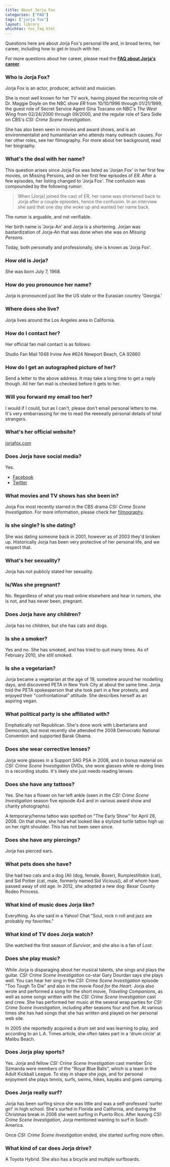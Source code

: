 ```yaml
---
title: About Jorja Fox
categories: ["FAQ"]
tags: ["jorja fox"]
layout: library
whichtoc: toc_faq.html
---
```


Questions here are about Jorja Fox's personal life and, in broad terms, her career, including how to get in touch with her.

For more questions about her career, please read the **[FAQ about Jorja's career](/library/faq/career/)**.

### Who is Jorja Fox?

Jorja Fox is an actor, producer, activist and musician.

She is most well known for her TV work, having played the recurring role of Dr. Maggie Doyle on the NBC show _ER_ from 10/10/1996 through 01/21/1999, the guest role of Secret Service Agent Gina Toscano on NBC's _The West Wing_ from 02/24/2000 through 09/2000, and the regular role of Sara Sidle on CBS's _CSI: Crime Scene Investigation_.

She has also been seen in movies and award shows, and is an environmentalist and humanitarian who attends many outreach causes. For her other roles, see her filmography. For more about her background, read her biography.

### What's the deal with her name?

This question arises since Jorja Fox was listed as 'Jorjan Fox' in her first few movies, on Missing Persons, and on her first few episodes of _ER_. After a few episodes, her listing changed to 'Jorja Fox'. The confusion was compounded by the following rumor:

>When [Jorja] joined the cast of _ER_, her name was shortened back to Jorja after a couple episodes, hence the confusion. In an interview she said that one day she woke up and wanted her name back.

The rumor is arguable, and not verifiable.

Her birth name is 'Jorja-An' and Jorja is a shortening. Jorjan was bastardization of Jorja-An that was done when she was on _Missing Persons_.

Today, both personally and professionally, she is known as 'Jorja Fox'.

### How old is Jorja?

She was born July 7, 1968.

### How do you pronounce her name?

Jorja is pronounced just like the US state or the Eurasian country 'Georgia.'

### Where does she live?

Jorja lives around the Los Angeles area in California.

### How do I contact her?

Her official fan mail contact is as follows:

Studio Fan Mail
1048 Irvine Ave #624
Newport Beach, CA 92660

### How do I get an autographed picture of her?

Send a letter to the above address. It may take a long time to get a reply though. All her fan mail is checked before it gets to her.

### Will you forward my email too her?

I would if I could, but as I can't, please don't email personal letters to me. It's very embarrassing for me to read the reeeeally personal details of total strangers.

### What's her official website?

[jorjafox.com](http://jorjafox.com)

### Does Jorja have social media?

Yes.

* [Facebook](https://www.facebook.com/JorjaFoxworldwide)
* [Twitter](https://twitter.com/JorjaFoxofficia)

### What movies and TV shows has she been in?

Jorja Fox most recently starred in the CBS drama _CSI: Crime Scene Investigation_. For more information, please check her [filmography](/library/filmography/).

### Is she single? Is she dating?

She was dating someone back in 2001, however as of 2003 they'd broken up. Historically Jorja has been very protective of her personal life, and we respect that.

### What's her sexuality?

Jorja has not publicly stated her sexuality.

### Is/Was she pregnant?

No. Regardless of what you read online elsewhere and hear in rumors, she is not, and has never been, pregnant.

### Does Jorja have any children?

Jorja has no children, but she has cats and dogs.

### Is she a smoker?

Yes and no. She has smoked, and has tried to quit many times. As of February 2010, she still smoked.

### Is she a vegetarian?

Jorja became a vegetarian at the age of 19, sometime around her modelling days, and discovered PETA in New York City at about the same time. Jorja told the PETA spokesperson that she took part in a few protests, and enjoyed their "confrontational" attitude. She describes herself as an aspiring vegan.

### What political party is she affiliated with?

Emphatically not Republican. She's done work with Libertarians and Democrats, but most recently she attended the 2008 Democratic National Convention and supported Barak Obama.

### Does she wear corrective lenses?

Jorja wore glasses in a Support SAG PSA in 2008, and in bonus material on _CSI: Crime Scene Investigation_ DVDs, she wore glasses while re-doing lines in a recording studio. It's likely she just needs reading lenses.

### Does she have any tattoos?

Yes. She has a flower on her left ankle (seen in the _CSI: Crime Scene Investigation_ season five episode 4x4 and in various award show and charity photographs).

A temporary/henna tattoo was spotted on "The Early Show" for April 28, 2006. On that show, she had what looked like a stylized turtle tattoo high up on her right shoulder. This has not been seen since.

### Does she have any piercings?

Jorja has pierced ears.

### What pets does she have?

She had two cats and a dog (Ali (dog, female, Boxer), Rumplestiltskin (cat), and Sid Poitier (cat, male, formerly named Sid Vicious)), all of whom have passed away of old age. In 2012, she adopted a new dog: Bexar County Rodeo Princess.

### What kind of music does Jorja like?

Everything. As she said in a Yahoo! Chat "Soul, rock n roll and jazz are probably my favorites."

### What kind of TV does Jorja watch?

She watched the first season of _Survivor_, and she also is a fan of _Lost_.

### Does she play music?

While Jorja is disparaging about her musical talents, she sings and plays the guitar. _CSI: Crime Scene Investigation_ co-star Gary Dourdan says she plays well. You can hear her sing in the _CSI: Crime Scene Investigation_ episode "Too Tough To Die" and also in the movie _Food for the Heart_. Jorja also wrote and performed a song for the short movie, _Traveling Companions_, as well as some songs written with the _CSI: Crime Scene Investigation_ cast and crew. She has performed her music at the several wrap parties for _CSI: Crime Scene Investigation_, including after seasons four and five. At various times she has had songs that she has written and played on her personal web site.

In 2005 she reportedly acquired a drum set and was learning to play, and according to an L.A. Times article, she often takes part in a 'drum circle' at Malibu Beach.

### Does Jorja play sports?

Yes. Jorja and fellow _CSI: Crime Scene Investigation_ cast member Eric Szmanda were members of the "Royal Blue Balls", which is a team in the Adult Kickball League. To stay in shape she jogs, and for personal enjoyment she plays tennis, surfs, swims, hikes, kayaks and goes camping.

### Does Jorja really surf?

Jorja has been surfing since she was little and was a self-professed 'surfer girl' in high school. She's surfed in Florida and California, and during the Christmas break in 2006 she went surfing in Puerto Rico. After leaving _CSI: Crime Scene Investigation_, Jorja mentioned wanting to surf in South America.

Once _CSI: Crime Scene Investigation_ ended, she started surfing more often.

### What kind of car does Jorja drive?

A Toyota Hybrid. She also has a bicycle and multiple surfboards.
